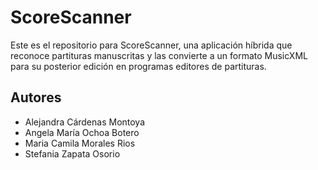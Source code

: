 # ScoreScanner
Este es el repositorio para ScoreScanner, una aplicación híbrida que reconoce partituras manuscritas y las convierte a un formato MusicXML para su posterior edición en programas editores de partituras.
## Autores
* Alejandra Cárdenas Montoya 
* Angela María Ochoa Botero
* Maria Camila Morales Rios
* Stefania Zapata Osorio 
